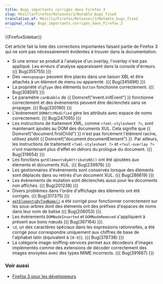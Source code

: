 ```yaml
---
title: Bugs importants corrigés dans Firefox 3
slug: Mozilla/Firefox/Releases/3/Notable_bugs_fixed
translation_of: Mozilla/Firefox/Releases/3/Notable_bugs_fixed
original_slug: Bugs_importants_corrigés_dans_Firefox_3
---
```


{{FirefoxSidebar}}

Cet article fait la liste des corrections importantes faisant partie de Firefox 3 qui ne sont pas nécessairement évidentes à trouver dans la documentation.

- Si une erreur se produit à l'analyse d'un overlay, l'overlay n'est pas appliqué. Les erreurs d'analyse apparaissent dans la console d'erreurs. ({{ Bug(355755) }})
- Des `<menupopup>` peuvent être placés dans une liaison XBL et être attachés à un élément de menu ou apparenté. ({{ Bug(345896) }})
- La propriété `dlgType` des éléments `button` fonctionne correctement. ({{ Bug(308591) }})
- Le paramètre `canBubble` de {{ Domxref("event.initEvent") }} fonctionne correctement et des évènements peuvent être déclenchés sans se propager. ({{ Bug(330190) }})
- L'évènement `DOMAttrModified` gère les attributs avec espace de noms correctement. ({{ Bug(247095) }})
- Les instructions de traitement XML, comme `<?xml-stylesheet ?>`, sont maintenant ajoutés au DOM des documents XUL. Cela signifie que {{ Domxref("document.firstChild") }} n'est pas forcément l'élément racine, utilisez plutôt {{ Domxref("document.documentElement") }}. Par ailleurs, les instructions de traitement `<?xml-stylesheet ?>` et `<?xul-overlay ?>` n'ont maintenant plus d'effet en dehors du prologue du document. ({{ Bug(319654) }})
- Les fonctions `getElementsByAttributeNS()` ont été ajoutées aux éléments et documents XUL. ({{ Bug(239976) }})
- Les gestionnaires d'évènements sont conservés lorsque des éléments sont déplacés dans ou retirés d'un document XUL. ({{ Bug(286619) }})
- Les évènements de mutation sont déclenchés aussi pour les documents non affichés. ({{ Bug(201238) }})
- Divers problèmes dans l'ordre d'affichage des éléments ont été corrigés. ({{ Bug(317375) }})
- [`getElementsByTagName()`](fr/DOM/element.getElementsByTagName) a été corrigé pour fonctionner correctement sur les sous-arbres dont des éléments ont des préfixes d'espaces de noms dans leur nom de balise ({{ Bug(206053) }}).
- Les évènements `DOMNodeInserted` et `DOMNodeRemoved` s'appliquent à présent aux bons nœuds ({{ Bug(367164) }}).
- `\d`, un des caractères spéciaux dans les expressions rationnelles, a été corrigé pour correspondre uniquement aux chiffres de base de l'alphabet latin (équivalent à `[0-9]`). ({{ Bug(378738) }})
- La catégorie image-sniffing-services permet aux décodeurs d'images implémentés comme des extensions de décoder correctement des images envoyées avec des types MIME incorrects. ({{ Bug(391667) }})

### Voir aussi

- [Firefox 3 pour les développeurs](fr/Firefox_3_pour_les_d%c3%a9veloppeurs)
